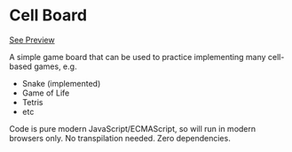 # Cell Board

[See Preview](http://keks.ee/cellboard/)

A simple game board that can be used to practice implementing many cell-based games, e.g.

* Snake (implemented)
* Game of Life
* Tetris
* etc

Code is pure modern JavaScript/ECMAScript, so will run in modern browsers only. 
No transpilation needed. Zero dependencies.
